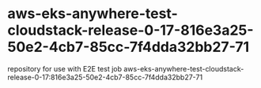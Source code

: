 # aws-eks-anywhere-test-cloudstack-release-0-17-816e3a25-50e2-4cb7-85cc-7f4dda32bb27-71
repository for use with E2E test job aws-eks-anywhere-test-cloudstack-release-0-17:816e3a25-50e2-4cb7-85cc-7f4dda32bb27-71
